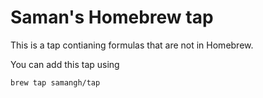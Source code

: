 # Saman's Homebrew tap
This is a tap contianing formulas that are not in Homebrew.

You can add this tap using
```
brew tap samangh/tap
```
